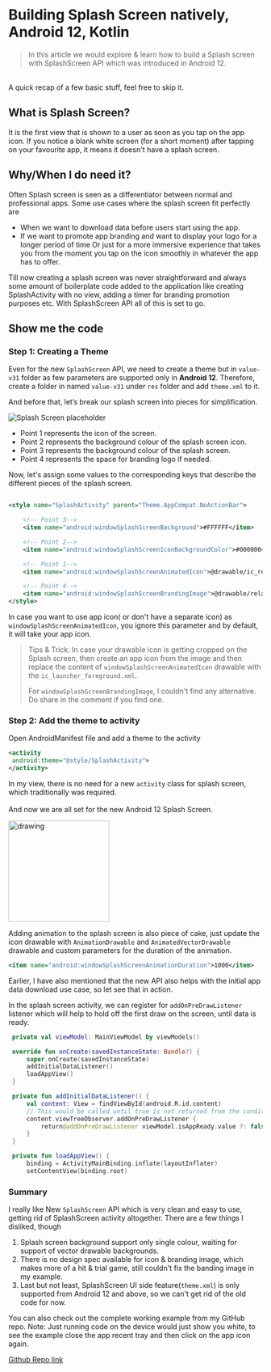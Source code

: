 # Building Splash Screen natively, Android 12, Kotlin

> In this article we would explore & learn how to build a Splash screen with SplashScreen API which was introduced in Android 12.

<br>
A quick recap of a few basic stuff, feel free to skip it.

## What is Splash Screen?

It is the first view that is shown to a user as soon as you tap on the app icon. If you notice a blank white screen (for a
short moment) after tapping on your favourite app, it means it doesn't have a splash screen.

## Why/When I do need it?

Often Splash screen is seen as a differentiator between normal and professional apps. Some use cases where the splash screen fit perfectly are

* When we want to download data before users start using the app.
* If we want to promote app branding and want to display your logo for a longer period of time Or just for a more immersive experience that takes you from the moment you tap on the icon smoothly in whatever the app has to offer.

Till now creating a splash screen was never straightforward and always some amount of boilerplate code added to the application like creating SplashActivity with no view, adding a timer for branding promotion purposes etc. With SplashScreen API all of this is set to go.

## Show me the code

### Step 1: Creating a Theme

Even for the new `SplashScreen` API, we need to create a theme but in `value-v31` folder as few parameters are supported only
in <b>Android 12</b>. Therefore, create a folder in named `value-v31` under `res` folder and add `theme.xml` to it.

And before that, let’s break our splash screen into pieces for simplification.

![Splash Screen placeholder](https://developer.android.com/about/versions/12/images/splash-screen-composition.png)

* Point 1 represents the icon of the screen.
* Point 2 represents the background colour of the splash screen icon.
* Point 3 represents the background colour of the splash screen.
* Point 4 represents the space for branding logo if needed.

Now, let's assign some values to the corresponding keys that describe the different pieces of the splash screen.

```xml

<style name="SplashActivity" parent="Theme.AppCompat.NoActionBar">

    <!-- Point 3-->
    <item name="android:windowSplashScreenBackground">#FFFFFF</item>

    <!-- Point 2-->
    <item name="android:windowSplashScreenIconBackgroundColor">#000000</item>

    <!-- Point 1-->
    <item name="android:windowSplashScreenAnimatedIcon">@drawable/ic_realm_logo_250</item>

    <!-- Point 4-->
    <item name="android:windowSplashScreenBrandingImage">@drawable/relam_horizontal</item>
</style>
```

In case you want to use app icon( or don't have a separate icon) as `windowSplashScreenAnimatedIcon`, you ignore this
parameter and by default, it will take your app icon.

> Tips & Trick: In case your drawable icon is getting cropped on the Splash screen, then create an app icon from the image
> and then replace the content of `windowSplashScreenAnimatedIcon` drawable with the `ic_launcher_foreground.xml`.
>
> For `windowSplashScreenBrandingImage`, I couldn't find any alternative. Do share in the comment if you find one.

### Step 2: Add the theme to activity

Open AndroidManifest file and add a theme to the activity

``` xml
<activity
 android:theme="@style/SplashActivity">
</activity>
```

In my view, there is no need for a new `activity` class for splash screen, which traditionally was required.
<br>
<br>And now we are all set for the new Android 12 Splash Screen.

<img src="https://mongodb-devhub-cms.s3.us-west-1.amazonaws.com/Screenshot_1632115543_4547ee45af.png" alt="drawing" width="200"/>

Adding animation to the splash screen is also piece of cake, just update the icon drawable with
`AnimationDrawable` and `AnimatedVectorDrawable` drawable and custom parameters for the duration of the animation.

```xml
<item name="android:windowSplashScreenAnimationDuration">1000</item>
```

Earlier, I have also mentioned that the new API also helps with the initial app data download use case, so let see that in action.

In the splash screen activity, we can register for `addOnPreDrawListener` listener which will help to hold off the first
draw on the screen, until data is ready.

``` Kotlin
 private val viewModel: MainViewModel by viewModels()

 override fun onCreate(savedInstanceState: Bundle?) {
     super.onCreate(savedInstanceState)
     addInitialDataListener()
     loadAppView()
 }

 private fun addInitialDataListener() {
     val content: View = findViewById(android.R.id.content)
     // This would be called until true is not returned from the condition
     content.viewTreeObserver.addOnPreDrawListener {
         return@addOnPreDrawListener viewModel.isAppReady.value ?: false
     }
 }

 private fun loadAppView() {
     binding = ActivityMainBinding.inflate(layoutInflater)
     setContentView(binding.root)
```

### Summary
I really like New `SplashScreen` API which is very clean and easy to use, getting rid of SplashScreen activity altogether. There are a few things I disliked, though

1. Splash screen background support only single colour, waiting for support of vector drawable backgrounds.
2. There is no design spec available for icon & branding image, which makes more of a hit & trial game, still couldn't fix the banding image in my example.
3. Last but not least, SplashScreen UI side feature(`theme.xml`) is only supported from Android 12 and above, so we can't get rid of the old code for now.

You can also check out the complete working example from my GitHub repo. Note: Just running code on the device would just show you white, to see the example close the app recent tray and then click on the app icon again.

[Github Repo link](https://github.com/mongodb-developer/SplashScreen-Android)





